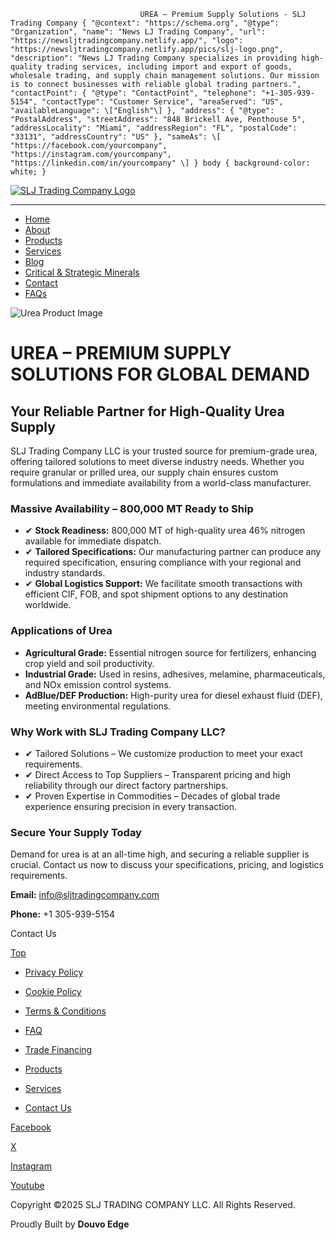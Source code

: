                                  UREA – Premium Supply Solutions - SLJ Trading Company { "@context": "https://schema.org", "@type": "Organization", "name": "News LJ Trading Company", "url": "https://newsljtradingcompany.netlify.app/", "logo": "https://newsljtradingcompany.netlify.app/pics/slj-logo.png", "description": "News LJ Trading Company specializes in providing high-quality trading services, including import and export of goods, wholesale trading, and supply chain management solutions. Our mission is to connect businesses with reliable global trading partners.", "contactPoint": { "@type": "ContactPoint", "telephone": "+1-305-939-5154", "contactType": "Customer Service", "areaServed": "US", "availableLanguage": \["English"\] }, "address": { "@type": "PostalAddress", "streetAddress": "848 Brickell Ave, Penthouse 5", "addressLocality": "Miami", "addressRegion": "FL", "postalCode": "33131", "addressCountry": "US" }, "sameAs": \[ "https://facebook.com/yourcompany", "https://instagram.com/yourcompany", "https://linkedin.com/in/yourcompany" \] } body { background-color: white; }

[![SLJ Trading Company Logo](https://sljtradingcompany.b-cdn.net/pics/slj-logo.png)](index.html)

* * *

*   [Home](index.html)
*   [About](about.html)
*   [Products](products.html)
*   [Services](services.html)
*   [Blog](blog.html)
*   [Critical & Strategic Minerals](critical-strategic-minerals.html)
*   [Contact](contact.html)
*   [FAQs](faq.html)

![Urea Product Image](https://via.placeholder.com/500?text=Urea+Product) 

UREA – PREMIUM SUPPLY SOLUTIONS FOR GLOBAL DEMAND
=================================================

Your Reliable Partner for High-Quality Urea Supply
--------------------------------------------------

SLJ Trading Company LLC is your trusted source for premium-grade urea, offering tailored solutions to meet diverse industry needs. Whether you require granular or prilled urea, our supply chain ensures custom formulations and immediate availability from a world-class manufacturer.

### Massive Availability – 800,000 MT Ready to Ship

*   ✔ **Stock Readiness:** 800,000 MT of high-quality urea 46% nitrogen available for immediate dispatch.
*   ✔ **Tailored Specifications:** Our manufacturing partner can produce any required specification, ensuring compliance with your regional and industry standards.
*   ✔ **Global Logistics Support:** We facilitate smooth transactions with efficient CIF, FOB, and spot shipment options to any destination worldwide.

### Applications of Urea

*   **Agricultural Grade:** Essential nitrogen source for fertilizers, enhancing crop yield and soil productivity.
*   **Industrial Grade:** Used in resins, adhesives, melamine, pharmaceuticals, and NOx emission control systems.
*   **AdBlue/DEF Production:** High-purity urea for diesel exhaust fluid (DEF), meeting environmental regulations.

### Why Work with SLJ Trading Company LLC?

*   ✔ Tailored Solutions – We customize production to meet your exact requirements.
*   ✔ Direct Access to Top Suppliers – Transparent pricing and high reliability through our direct factory partnerships.
*   ✔ Proven Expertise in Commodities – Decades of global trade experience ensuring precision in every transaction.

### Secure Your Supply Today

Demand for urea is at an all-time high, and securing a reliable supplier is crucial. Contact us now to discuss your specifications, pricing, and logistics requirements.

**Email:** info@sljtradingcompany.com

**Phone:** +1 305-939-5154

Contact Us

[Top](#)

*   [Privacy Policy](privacy.html)
*   [Cookie Policy](cookies.html)
*   [Terms & Conditions](terms.html)
*   [FAQ](faq.html)

*   [Trade Financing](trade-financing.html)
*   [Products](products.html)
*   [Services](services.html)
*   [Contact Us](contact.html)

[Facebook](https://www.facebook.com/indonez)

[X](https://twitter.com/indonez_tw)

[Instagram](https://www.instagram.com/indonez_ig)

[Youtube](#some-link)

Copyright ©2025 SLJ TRADING COMPANY LLC. All Rights Reserved.

Proudly Built by **Douvo Edge**